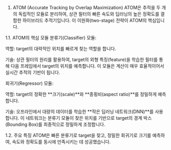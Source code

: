 1. ATOM (Accurate Tracking by Overlap Maximization)
ATOM은 추적을 두 개의 독립적인 모듈로 분리하여, 상관 필터의 빠른 속도와 딥러닝의 높은 정확도를 결합한 하이브리드 추적기입니다. 이 이원화(two-stage) 전략이 ATOM의 핵심입니다.

1.1. ATOM의 핵심 모듈
분류기(Classifier) 모듈:

역할: target의 대략적인 위치를 빠르게 찾는 역할을 합니다.

기술: 상관 필터의 원리를 활용하여, target의 외형 특징(feature)을 학습한 필터를 통해 다음 프레임에서 target의 위치를 예측합니다. 이 모듈은 계산이 매우 효율적이어서 실시간 추적의 기반이 됩니다.

회귀기(Regressor) 모듈:

역할: target의 정확한 **크기(scale)**와 **종횡비(aspect ratio)**를 정밀하게 예측합니다.

기술: 오프라인에서 대량의 데이터를 학습한 **작은 딥러닝 네트워크(DNN)**를 사용합니다. 이 네트워크는 분류기 모듈이 찾은 위치를 기반으로 target의 경계 박스(Bounding Box)를 최종적으로 정밀하게 조정합니다.

1.2. 주요 특징
ATOM은 빠른 분류기로 target을 찾고, 정밀한 회귀기로 크기를 예측하여, 속도와 정확도를 동시에 만족시키는 데 성공했습니다.
